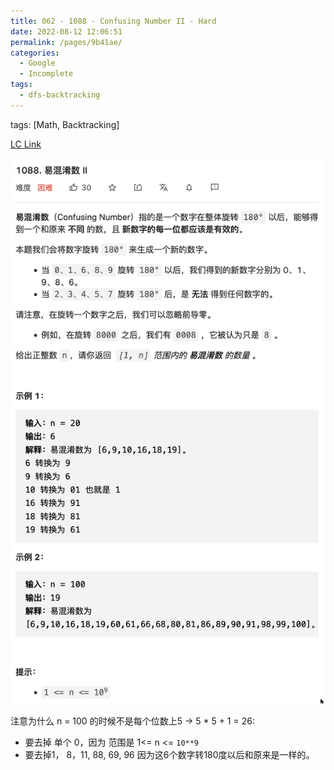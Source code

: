 ```yaml
---
title: 062 - 1088 - Confusing Number II - Hard
date: 2022-08-12 12:06:51
permalink: /pages/9b41ae/
categories:
  - Google
  - Incomplete
tags:
  - dfs-backtracking
---
```

tags: [Math, Backtracking]

[LC Link](https://leetcode.cn/problems/confusing-number-ii/)

![](https://raw.githubusercontent.com/emmableu/image/master/202208150002228.png)

注意为什么 n = 100 的时候不是每个位数上5 -> 5 * 5  + 1 = 26:
- 要去掉 单个 0，因为 范围是 1<= n <= `10**9`
- 要去掉1， 8，11, 88, 69, 96 因为这6个数字转180度以后和原来是一样的。

```python

```